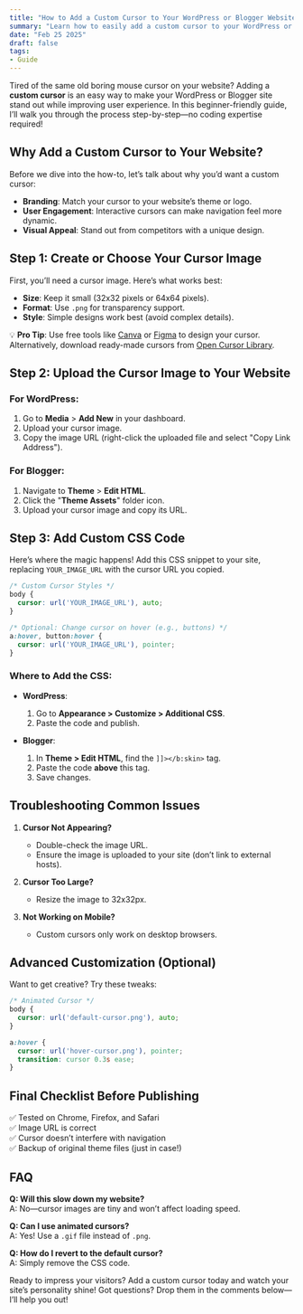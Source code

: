 ```yaml
---
title: "How to Add a Custom Cursor to Your WordPress or Blogger Website Using CSS"
summary: "Learn how to easily add a custom cursor to your WordPress or Blogger site with CSS. Boost user engagement with a unique, eye-catching cursor design. No plugins required!"
date: "Feb 25 2025"
draft: false
tags:
- Guide
---
```


Tired of the same old boring mouse cursor on your website? Adding a **custom cursor** is an easy way to make your WordPress or Blogger site stand out while improving user experience. In this beginner-friendly guide, I’ll walk you through the process step-by-step—no coding expertise required!

## Why Add a Custom Cursor to Your Website?

Before we dive into the how-to, let’s talk about why you’d want a custom cursor:
- **Branding**: Match your cursor to your website’s theme or logo.
- **User Engagement**: Interactive cursors can make navigation feel more dynamic.
- **Visual Appeal**: Stand out from competitors with a unique design.

## Step 1: Create or Choose Your Cursor Image

First, you’ll need a cursor image. Here’s what works best:
- **Size**: Keep it small (32x32 pixels or 64x64 pixels).
- **Format**: Use `.png` for transparency support.
- **Style**: Simple designs work best (avoid complex details).

💡 **Pro Tip**: Use free tools like [Canva](https://www.canva.com/) or [Figma](https://www.figma.com/) to design your cursor. Alternatively, download ready-made cursors from [Open Cursor Library](https://www.cursor.cc/).

## Step 2: Upload the Cursor Image to Your Website

### For WordPress:
1. Go to **Media** > **Add New** in your dashboard.
2. Upload your cursor image.
3. Copy the image URL (right-click the uploaded file and select "Copy Link Address").

### For Blogger:
1. Navigate to **Theme** > **Edit HTML**.
2. Click the "**Theme Assets**" folder icon.
3. Upload your cursor image and copy its URL.

## Step 3: Add Custom CSS Code

Here’s where the magic happens! Add this CSS snippet to your site, replacing `YOUR_IMAGE_URL` with the cursor URL you copied.

```css
/* Custom Cursor Styles */
body {
  cursor: url('YOUR_IMAGE_URL'), auto;
}

/* Optional: Change cursor on hover (e.g., buttons) */
a:hover, button:hover {
  cursor: url('YOUR_IMAGE_URL'), pointer;
}
```

### Where to Add the CSS:

- **WordPress**:
  1. Go to **Appearance > Customize > Additional CSS**.
  2. Paste the code and publish.

- **Blogger**:
  1. In **Theme > Edit HTML**, find the `]]></b:skin>` tag.
  2. Paste the code **above** this tag.
  3. Save changes.

## Troubleshooting Common Issues

1. **Cursor Not Appearing?**
   - Double-check the image URL.
   - Ensure the image is uploaded to your site (don’t link to external hosts).

2. **Cursor Too Large?**
   - Resize the image to 32x32px.

3. **Not Working on Mobile?**
   - Custom cursors only work on desktop browsers.

## Advanced Customization (Optional)

Want to get creative? Try these tweaks:

```css
/* Animated Cursor */
body {
  cursor: url('default-cursor.png'), auto;
}

a:hover {
  cursor: url('hover-cursor.png'), pointer;
  transition: cursor 0.3s ease;
}
```

## Final Checklist Before Publishing

✅ Tested on Chrome, Firefox, and Safari  
✅ Image URL is correct  
✅ Cursor doesn’t interfere with navigation  
✅ Backup of original theme files (just in case!)

## FAQ

**Q: Will this slow down my website?**  
A: No—cursor images are tiny and won’t affect loading speed.

**Q: Can I use animated cursors?**  
A: Yes! Use a `.gif` file instead of `.png`.

**Q: How do I revert to the default cursor?**  
A: Simply remove the CSS code.

Ready to impress your visitors? Add a custom cursor today and watch your site’s personality shine! Got questions? Drop them in the comments below—I’ll help you out!